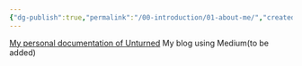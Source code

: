 ```yaml
---
{"dg-publish":true,"permalink":"/00-introduction/01-about-me/","created":"2024-03-31T15:53:45.171+07:00","updated":"2024-03-31T17:53:15.828+07:00"}
---
```


[My personal documentation of Unturned](https://wittummm.gitbook.io/unturned-docs/)
My blog using Medium(to be added)
